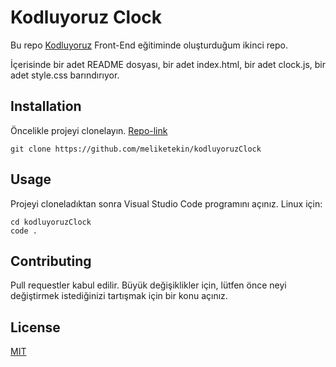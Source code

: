 # Kodluyoruz Clock
Bu repo [Kodluyoruz](https://www.kodluyoruz.org/) Front-End eğitiminde oluşturduğum ikinci repo. 

İçerisinde bir adet README dosyası, bir adet index.html, bir adet clock.js, bir adet style.css barındırıyor.

## Installation
Öncelikle projeyi clonelayın. [Repo-link](https://github.com/meliketekin/kodluyoruzClock)


```
git clone https://github.com/meliketekin/kodluyoruzClock
```

## Usage
Projeyi cloneladıktan sonra Visual Studio Code programını açınız.
Linux için:
```
cd kodluyoruzClock
code .
```
## Contributing
Pull requestler kabul edilir. Büyük değişiklikler için, lütfen önce neyi değiştirmek istediğinizi tartışmak için bir konu açınız.

## License

[MIT](https://choosealicense.com/licenses/mit/)


